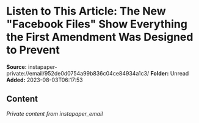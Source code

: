 # Listen to This Article: The New "Facebook Files" Show Everything the First Amendment Was Designed to Prevent

**Source:** instapaper-private://email/952de0d0754a99b836c04ce84934a1c3/
**Folder:** Unread
**Added:** 2023-08-03T06:17:53




## Content
*Private content from instapaper_email*
